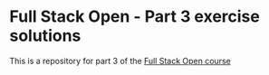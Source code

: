 # Full Stack Open - Part 3 exercise solutions
This is a repository for part 3 of the [Full Stack Open course](https://fullstackopen.com/en/part3)